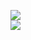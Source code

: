 [![](https://img.shields.io/badge/Made%20With-Github%20Spray-lightgrey.svg?style=for-the-badge&logo=github)](https://github.com/Annihil/github-spray#16987)  
[![](https://i.imgur.com/2DrTn0Z.gif)](https://github.com/Annihil/github-spray)